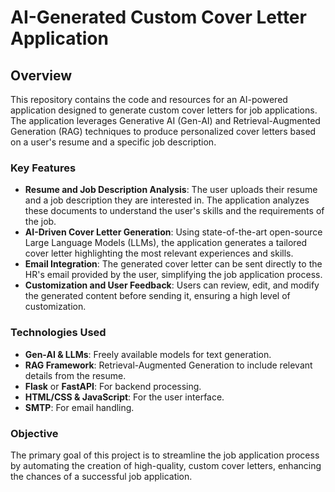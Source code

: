 # AI-Generated Custom Cover Letter Application

## Overview

This repository contains the code and resources for an AI-powered application designed to generate custom cover letters for job applications. The application leverages Generative AI (Gen-AI) and Retrieval-Augmented Generation (RAG) techniques to produce personalized cover letters based on a user's resume and a specific job description. 

### Key Features
- **Resume and Job Description Analysis**: The user uploads their resume and a job description they are interested in. The application analyzes these documents to understand the user's skills and the requirements of the job.
- **AI-Driven Cover Letter Generation**: Using state-of-the-art open-source Large Language Models (LLMs), the application generates a tailored cover letter highlighting the most relevant experiences and skills.
- **Email Integration**: The generated cover letter can be sent directly to the HR's email provided by the user, simplifying the job application process.
- **Customization and User Feedback**: Users can review, edit, and modify the generated content before sending it, ensuring a high level of customization.

### Technologies Used
- **Gen-AI & LLMs**: Freely available models for text generation.
- **RAG Framework**: Retrieval-Augmented Generation to include relevant details from the resume.
- **Flask** or **FastAPI**: For backend processing.
- **HTML/CSS & JavaScript**: For the user interface.
- **SMTP**: For email handling.

### Objective
The primary goal of this project is to streamline the job application process by automating the creation of high-quality, custom cover letters, enhancing the chances of a successful job application.